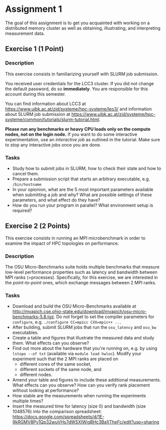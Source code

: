 # Assignment 1

The goal of this assignment is to get you acquainted with working on a distributed memory cluster as well as obtaining, illustrating, and interpreting measurement data.

## Exercise 1 (1 Point)

### Description

This exercise consists in familiarizing yourself with SLURM job submission.

You received user credentials for the LCC3 cluster. If you did not change the default password, do so **immediately**. You are responsible for this account during this semester.

You can find information about LCC3 at https://www.uibk.ac.at/zid/systeme/hpc-systeme/leo3/ and information about SLURM job submission at https://www.uibk.ac.at/zid/systeme/hpc-systeme/common/tutorials/slurm-tutorial.html.

**Please run any benchmarks or heavy CPU loads only on the compute nodes, not on the login node.**
If you want to do some interactive experimentation, use an *interactive job* as outlined in the tutorial. Make sure to stop any interactive jobs once you are done.

### Tasks

- Study how to submit jobs in SLURM, how to check their state and how to cancel them.
- Prepare a submission script that starts an arbitrary executable, e.g. `/bin/hostname`
- In your opionion, what are the 5 most important parameters available when submitting a job and why? What are possible settings of these parameters, and what effect do they have?
- How do you run your program in parallel? What environment setup is required?

## Exercise 2  (2 Points)

This exercise consists in running an MPI microbenchmark in order to examine the impact of HPC topologies on performance.

### Description

The OSU Micro-Benchmarks suite holds multiple benchmarks that measure low-level performance properties such as latency and bandwidth between MPI ranks (=processes). Specifically, for this exercise, we are interested in the *point-to-point* ones, which exchange messages between 2 MPI ranks.

### Tasks

- Download and build the OSU Micro-Benchmarks available at http://mvapich.cse.ohio-state.edu/download/mvapich/osu-micro-benchmarks-5.8.tgz. Do not forget to set the compiler parameters for `configure`, e.g. `./configure CC=mpicc CXX=mpic++ ...`
- After building, submit SLURM jobs that run the `osu_latency` and `osu_bw` executables.
- Create a table and figures that illustrate the measured data and study them. What effects can you observe?
- Find out more about the hardware that you're running on, e.g. by using `lstopo --of txt` (available via `module load hwloc`). Modify your experiment such that the 2 MPI ranks are placed on
    - different cores of the same socket,
    - different sockets of the same node, and
    - different nodes.
- Amend your table and figures to include these additional measurements. What effects can you observe? How can you verify rank placement without looking at performance?
- How stable are the measurements when running the experiments multiple times?
- Insert the measured time for latency (size 0) and bandwidth (size 1048576) into the comparison spreadsheet: https://docs.google.com/spreadsheets/d/1E-9kRGMV8Py1Qp32wuVHs7dWSXIWigBHc3Ba1iTheFc/edit?usp=sharing